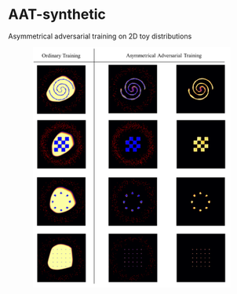 # AAT-synthetic

Asymmetrical adversarial training on 2D toy distributions

<p align="center"> <img src="AAT_2dtoys.png"  width="80%"></p>

